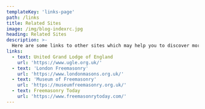 ```yaml
---
templateKey: 'links-page'
path: /links
title: Related Sites
image: /img/blog-indexrc.jpg
heading: Related Sites
description: >-
  Here are some links to other sites which may help you to discover more about Freemasonry
links:
  - text: United Grand Lodge of England
    url: 'https://www.ugle.org.uk/'
  - text: 'London Freemasonry'
    url: 'https://www.londonmasons.org.uk/'
  - text: 'Museum of Freemasonry'
    url: 'https://museumfreemasonry.org.uk/'
  - text: Freemasonry Today
    url: 'https://www.freemasonrytoday.com/'
---
```

